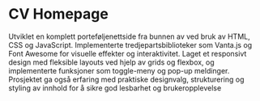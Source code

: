 # CV Homepage
Utviklet en komplett porteføljenettside fra bunnen av ved bruk av HTML, CSS og JavaScript. 
Implementerte tredjepartsbiblioteker som Vanta.js og Font Awesome for visuelle effekter og 
interaktivitet. Laget et responsivt design med fleksible layouts ved hjelp av grids og flexbox, og 
implementerte funksjoner som toggle-meny og pop-up meldinger. Prosjektet ga også erfaring 
med praktiske designvalg, strukturering og styling av innhold for å sikre god lesbarhet og 
brukeropplevelse
